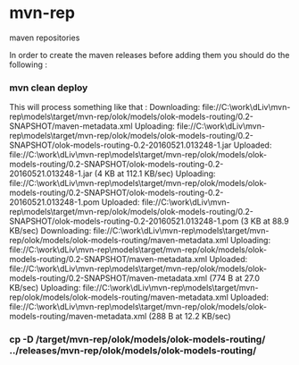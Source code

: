 # mvn-rep
maven repositories

In order to create the maven releases before adding them you should do the following : 

### mvn clean deploy
This will process something like that : 
Downloading: file://C:\work\dLiv\mvn-rep\models\target/mvn-rep/olok/models/olok-models-routing/0.2-SNAPSHOT/maven-metadata.xml
Uploading: file://C:\work\dLiv\mvn-rep\models\target/mvn-rep/olok/models/olok-models-routing/0.2-SNAPSHOT/olok-models-routing-0.2-20160521.013248-1.jar
Uploaded: file://C:\work\dLiv\mvn-rep\models\target/mvn-rep/olok/models/olok-models-routing/0.2-SNAPSHOT/olok-models-routing-0.2-20160521.013248-1.jar (4 KB at 112.1 KB/sec)
Uploading: file://C:\work\dLiv\mvn-rep\models\target/mvn-rep/olok/models/olok-models-routing/0.2-SNAPSHOT/olok-models-routing-0.2-20160521.013248-1.pom
Uploaded: file://C:\work\dLiv\mvn-rep\models\target/mvn-rep/olok/models/olok-models-routing/0.2-SNAPSHOT/olok-models-routing-0.2-20160521.013248-1.pom (3 KB at 88.9 KB/sec)
Downloading: file://C:\work\dLiv\mvn-rep\models\target/mvn-rep/olok/models/olok-models-routing/maven-metadata.xml
Uploading: file://C:\work\dLiv\mvn-rep\models\target/mvn-rep/olok/models/olok-models-routing/0.2-SNAPSHOT/maven-metadata.xml
Uploaded: file://C:\work\dLiv\mvn-rep\models\target/mvn-rep/olok/models/olok-models-routing/0.2-SNAPSHOT/maven-metadata.xml (774 B at 27.0 KB/sec)
Uploading: file://C:\work\dLiv\mvn-rep\models\target/mvn-rep/olok/models/olok-models-routing/maven-metadata.xml
Uploaded: file://C:\work\dLiv\mvn-rep\models\target/mvn-rep/olok/models/olok-models-routing/maven-metadata.xml (288 B at 12.2 KB/sec)

### cp -D /target/mvn-rep/olok/models/olok-models-routing/<VERSION> ../releases/mvn-rep/olok/models/olok-models-routing/<VERSION>

